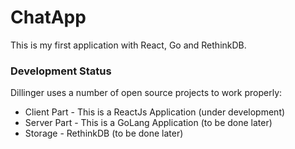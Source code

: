 # ChatApp

This is my first application with React, Go and RethinkDB.

### Development Status

Dillinger uses a number of open source projects to work properly:

* Client Part - This is a ReactJs Application (under development)
* Server Part - This is a GoLang Application (to be done later)
* Storage - RethinkDB (to be done later)

